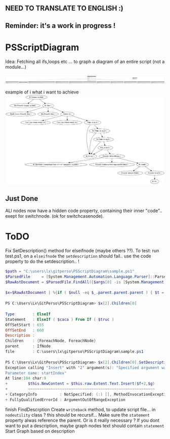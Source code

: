 ## NEED TO TRANSLATE TO ENGLISH :)
## Reminder: it's a work in progress !

# PSScriptDiagram
Idea: Fetching all ifs,loops etc ... to graph a diagram of an entire script (not a module...)

![plop](classes.png)

example of i what i want to achieve
![plopy](example.png)

## Just Done
ALl nodes now have a hidden code property, containing their inner "code".. exept for switchnode. (ok for switchcasenode).

# ToDO
Fix SetDescription() method for elseifnode (maybe others ??). To test: run test.ps1, on a ``elseifnode`` the ``setdescription`` should fail..
use the code property to do the setdescription.. !
```powershell
$path = "C:\users\lx\gitperso\PSScriptDiagram\sample.ps1"
$ParsedFile     = [System.Management.Automation.Language.Parser]::ParseFile($path, [ref]$null, [ref]$Null)
$RawAstDocument = $ParsedFile.FindAll({$args[0] -is [System.Management.Automation.Language.Ast]}, $false)

$x=$RawAstDocument | %{if ( $null -eq $_.parent.parent.parent ) { $t = [nodeutility]::SetNode($_); if ( $null -ne  $t) { $t} } }

PS C:\Users\Lx\GitPerso\PSScriptDiagram> $x[2].Children[0]                        

Type        : ElseIf
Statement   : ElseIf ( $caca ) From If ( $truc )
OffSetStart : 655
OffSetEnd   : 660
Description : 
Children    : {ForeachNode, ForeachNode}
parent      : IfNode
file        : C:\users\lx\gitperso\PSScriptDiagram\sample.ps1

PS C:\Users\Lx\GitPerso\PSScriptDiagram> $x[2].Children[0].SetDescription("test DESCRIPTIONNNNN")
Exception calling "Insert" with "2" argument(s): "Specified argument was out of the range of valid values.
Parameter name: startIndex"
At line:104 char:9
+         $this.NewContent = $this.raw.Extent.Text.Insert($f+2,$g)
+         ~~~~~~~~~~~~~~~~~~~~~~~~~~~~~~~~~~~~~~~~~~~~~~~~~~~~~~~~
+ CategoryInfo          : NotSpecified: (:) [], MethodInvocationException
+ FullyQualifiedErrorId : ArgumentOutOfRangeException

```
finish FindDescrption
Create ``writeback`` method, to update script file... in ``nodeutility`` class ? this should be recursif...
Make sure the ``statement`` property alwas reference the parent. Or is it really necessary ?
If you dont want to put a description, maybe graph nodes text should contain ``statement``
Start Graph based on description
